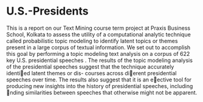 # U.S.-Presidents


This is a report on our Text Mining course term project at Praxis
Business School, Kolkata to assess the utility of a computational analytic
technique called probabilistic topic modeling to identify latent topics or
themes present in a large corpus of textual information. We set out to
accomplish this goal by performing a topic modeling text analysis on a
corpus of 622 key U.S. presidential speeches .
The results of the topic modeling analysis of the presidential speeches
suggest that the technique accurately identied latent themes or dis-
courses across dierent presidential speeches over time. The results also
suggest that it is an eective tool for producing new insights into the
history of presidential speeches, including nding similarities between
speeches that otherwise might not be apparent.
